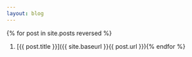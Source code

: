 ```yaml
---
layout: blog
---
```


{% for post in site.posts reversed %}
1. [{{ post.title }}]({{ site.baseurl }}{{ post.url }}){% endfor %}

